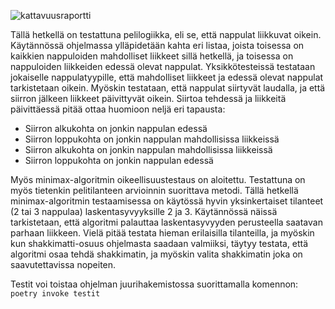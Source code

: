 ![kattavuusraportti](https://user-images.githubusercontent.com/101888699/232341316-17cf12bd-4fd9-48f5-92d5-b24c1ca11ba0.png)


Tällä hetkellä on testattuna pelilogiikka, eli se, että nappulat liikkuvat oikein. Käytännössä ohjelmassa ylläpidetään kahta eri listaa, joista toisessa on kaikkien nappuloiden mahdolliset liikkeet sillä hetkellä, ja toisessa on nappuloiden liikkeiden edessä olevat nappulat. Yksikkötesteissä testataan jokaiselle nappulatyypille, että mahdolliset liikkeet ja edessä olevat nappulat tarkistetaan oikein. Myöskin testataan, että nappulat siirtyvät laudalla, ja että siirron jälkeen liikkeet päivittyvät oikein.
Siirtoa tehdessä ja liikkeitä päivittäessä pitää ottaa huomioon neljä eri tapausta:
- Siirron alkukohta on jonkin nappulan edessä
- Siirron loppukohta on jonkin nappulan mahdollisissa liikkeissä
- Siirron alkukohta on jonkin nappulan mahdollisissa liikkeissä
- Siirron loppukohta on jonkin nappulan edessä

Myös minimax-algoritmin oikeellisuustestaus on aloitettu. Testattuna on myös tietenkin pelitilanteen arvioinnin suorittava metodi. Tällä hetkellä minimax-algoritmin testaamisessa on käytössä hyvin yksinkertaiset tilanteet (2 tai 3 nappulaa) laskentasyvyyksille 2 ja 3. Käytännössä näissä tarkistetaan, että algoritmi palauttaa laskentasyvyyden perusteella saatavan parhaan liikkeen. Vielä pitää testata hieman erilaisilla tilanteilla, ja myöskin kun shakkimatti-osuus ohjelmasta saadaan valmiiksi, täytyy testata, että algoritmi osaa tehdä shakkimatin, ja myöskin valita shakkimatin joka on saavutettavissa nopeiten.

Testit voi toistaa ohjelman juurihakemistossa suorittamalla komennon: `poetry invoke testit`
